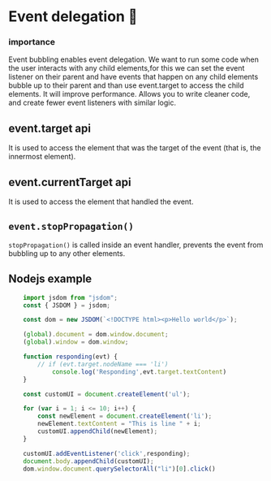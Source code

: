 
# Event delegation  📕

### importance
  Event bubbling enables event delegation. We want to run some code when the user interacts with any child 
  elements,for this we can set the event listener on their parent and have events that happen on any
  child elements bubble up to their parent and than use event.target to access the child elements.
  It will improve performance.
  Allows you to write cleaner code, and create fewer event listeners with similar logic.

## event.target api     
  It is used to access the element that was the target of the event (that is, the innermost element).  

## event.currentTarget api
  It is used to access the element that handled the event.

## `event.stopPropagation()`
  `stopPropagation()` is called inside an event handler, prevents the event from bubbling up to any other 
  elements.

## Nodejs example

```js
    import jsdom from "jsdom";
    const { JSDOM } = jsdom;

    const dom = new JSDOM(`<!DOCTYPE html><p>Hello world</p>`);

    (global).document = dom.window.document;
    (global).window = dom.window;

    function responding(evt) {    
        // if (evt.target.nodeName === 'li')
            console.log('Responding',evt.target.textContent)
    }

    const customUI = document.createElement('ul');

    for (var i = 1; i <= 10; i++) {
        const newElement = document.createElement('li');
        newElement.textContent = "This is line " + i;
        customUI.appendChild(newElement);
    }

    customUI.addEventListener('click',responding);
    document.body.appendChild(customUI);
    dom.window.document.querySelectorAll("li")[0].click()
```
